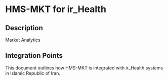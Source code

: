 # HMS-MKT for ir_Health

## Description

Market Analytics

## Integration Points

This document outlines how HMS-MKT is integrated with ir_Health systems in Islamic Republic of Iran.
